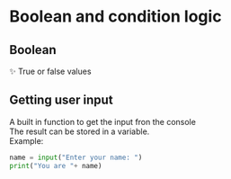# Boolean and condition logic

## Boolean  

 :sparkles: True or false values  

## Getting user input

A built in function to get the input fron the console  
The result can be stored in a variable.  
Example:

```python
name = input("Enter your name: ")
print("You are "+ name)
```
